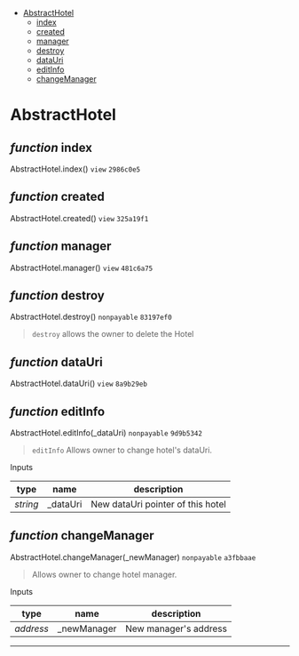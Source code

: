 * [AbstractHotel](#abstracthotel)
  * [index](#function-index)
  * [created](#function-created)
  * [manager](#function-manager)
  * [destroy](#function-destroy)
  * [dataUri](#function-datauri)
  * [editInfo](#function-editinfo)
  * [changeManager](#function-changemanager)

# AbstractHotel


## *function* index

AbstractHotel.index() `view` `2986c0e5`





## *function* created

AbstractHotel.created() `view` `325a19f1`





## *function* manager

AbstractHotel.manager() `view` `481c6a75`





## *function* destroy

AbstractHotel.destroy() `nonpayable` `83197ef0`

> `destroy` allows the owner to delete the Hotel




## *function* dataUri

AbstractHotel.dataUri() `view` `8a9b29eb`





## *function* editInfo

AbstractHotel.editInfo(_dataUri) `nonpayable` `9d9b5342`

> `editInfo` Allows owner to change hotel's dataUri.

Inputs

| **type** | **name** | **description** |
|-|-|-|
| *string* | _dataUri | New dataUri pointer of this hotel |


## *function* changeManager

AbstractHotel.changeManager(_newManager) `nonpayable` `a3fbbaae`

> Allows owner to change hotel manager.

Inputs

| **type** | **name** | **description** |
|-|-|-|
| *address* | _newManager | New manager's address |


---